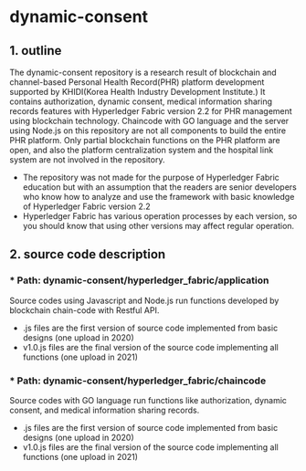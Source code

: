 # dynamic-consent

## 1. outline

The dynamic-consent repository is a research result of blockchain and channel-based Personal Health Record(PHR) platform development supported by KHIDI(Korea Health Industry Development Institute.)
It contains authorization, dynamic consent, medical information sharing records features with Hyperledger Fabric version 2.2 for PHR management using blockchain technology.
Chaincode with GO language and the server using Node.js on this repository are not all components to build the entire PHR platform. Only partial blockchain functions on the PHR platform are open, and also the platform centralization system and the hospital link system are not involved in the repository.

* The repository was not made for the purpose of Hyperledger Fabric education but with an assumption that the readers are senior developers  who know how to analyze and use the framework with basic knowledge of Hyperledger Fabric version 2.2 
* Hyperledger Fabric has various operation processes by each version, so you should know that using other versions may affect regular operation.


## 2. source code description

### * Path: dynamic-consent/hyperledger_fabric/application

Source codes using Javascript and Node.js run functions developed by blockchain chain-code with Restful API.
- .js files are the first version of source code implemented from basic designs (one upload in 2020)
- v1.0.js files are the final version of the source code implementing all functions (one upload in 2021)

### * Path: dynamic-consent/hyperledger_fabric/chaincode

Source codes with GO language run functions like authorization, dynamic consent, and medical information sharing records.
- .js files are the first version of source code implemented from basic designs (one upload in 2020)
- v1.0.js files are the final version of the source code implementing all functions (one upload in 2021)
